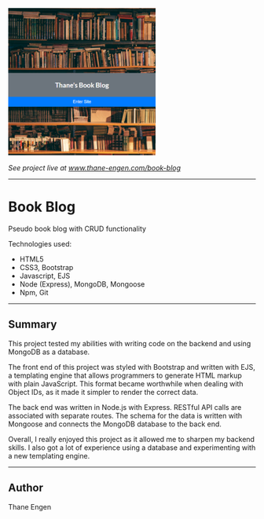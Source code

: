 <img src="./book-blog.png" width="300" height="300"/>

<i>See project live at <a href="http://thane-engen.com/book-blog">www.thane-engen.com/book-blog</a></i>

***

# Book Blog

Pseudo book blog with CRUD functionality

Technologies used:

* HTML5
* CSS3, Bootstrap
* Javascript, EJS
* Node (Express), MongoDB, Mongoose
* Npm, Git

***

## Summary

This project tested my abilities with writing code on the backend and using MongoDB as a database.

The front end of this project was styled with Bootstrap and written with EJS, a templating engine that allows programmers to generate HTML markup with plain JavaScript. This format became worthwhile when dealing with Object IDs, as it made it simpler to render the correct data.

The back end was written in Node.js with Express. RESTful API calls are associated with separate routes. The schema for the data is written with Mongoose and connects the MongoDB database to the back end.

Overall, I really enjoyed this project as it allowed me to sharpen my backend skills. I also got a lot of experience using a database and experimenting with a new templating engine.

***

## Author

Thane Engen